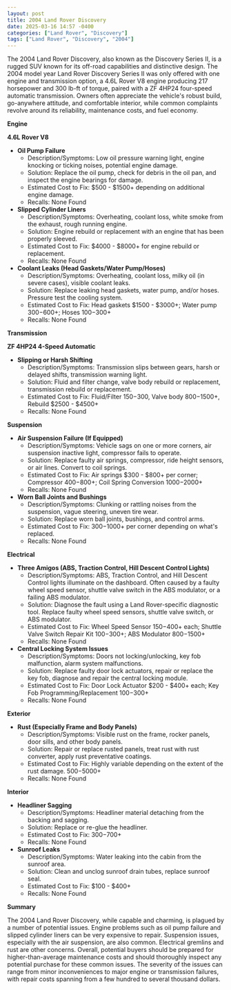 ```yaml
---
layout: post
title: 2004 Land Rover Discovery
date: 2025-03-16 14:57 -0400
categories: ["Land Rover", "Discovery"]
tags: ["Land Rover", "Discovery", "2004"]
---
```

The 2004 Land Rover Discovery, also known as the Discovery Series II, is a rugged SUV known for its off-road capabilities and distinctive design. The 2004 model year Land Rover Discovery Series II was only offered with one engine and transmission option, a 4.6L Rover V8 engine producing 217 horsepower and 300 lb-ft of torque, paired with a ZF 4HP24 four-speed automatic transmission. Owners often appreciate the vehicle's robust build, go-anywhere attitude, and comfortable interior, while common complaints revolve around its reliability, maintenance costs, and fuel economy.

**Engine**

**4.6L Rover V8**

*   **Oil Pump Failure**
    *   Description/Symptoms: Low oil pressure warning light, engine knocking or ticking noises, potential engine damage.
    *   Solution: Replace the oil pump, check for debris in the oil pan, and inspect the engine bearings for damage.
    *   Estimated Cost to Fix: $500 - $1500+ depending on additional engine damage.
    *   Recalls: None Found
*   **Slipped Cylinder Liners**
    *   Description/Symptoms: Overheating, coolant loss, white smoke from the exhaust, rough running engine.
    *   Solution: Engine rebuild or replacement with an engine that has been properly sleeved.
    *   Estimated Cost to Fix: $4000 - $8000+ for engine rebuild or replacement.
    *   Recalls: None Found
*   **Coolant Leaks (Head Gaskets/Water Pump/Hoses)**
    *   Description/Symptoms: Overheating, coolant loss, milky oil (in severe cases), visible coolant leaks.
    *   Solution: Replace leaking head gaskets, water pump, and/or hoses. Pressure test the cooling system.
    *   Estimated Cost to Fix: Head gaskets $1500 - $3000+; Water pump $300-$600+; Hoses $100-$300+
    *   Recalls: None Found

**Transmission**

**ZF 4HP24 4-Speed Automatic**

*   **Slipping or Harsh Shifting**
    *   Description/Symptoms: Transmission slips between gears, harsh or delayed shifts, transmission warning light.
    *   Solution: Fluid and filter change, valve body rebuild or replacement, transmission rebuild or replacement.
    *   Estimated Cost to Fix: Fluid/Filter $150-$300, Valve body $800-$1500+, Rebuild $2500 - $4500+
    *   Recalls: None Found

**Suspension**

*   **Air Suspension Failure (If Equipped)**
    *   Description/Symptoms: Vehicle sags on one or more corners, air suspension inactive light, compressor fails to operate.
    *   Solution: Replace faulty air springs, compressor, ride height sensors, or air lines. Convert to coil springs.
    *   Estimated Cost to Fix: Air springs $300 - $800+ per corner; Compressor $400-$800+; Coil Spring Conversion $1000-$2000+
    *   Recalls: None Found
*   **Worn Ball Joints and Bushings**
    *   Description/Symptoms: Clunking or rattling noises from the suspension, vague steering, uneven tire wear.
    *   Solution: Replace worn ball joints, bushings, and control arms.
    *   Estimated Cost to Fix: $300-$1000+ per corner depending on what's replaced.
    *   Recalls: None Found

**Electrical**

*   **Three Amigos (ABS, Traction Control, Hill Descent Control Lights)**
    *   Description/Symptoms: ABS, Traction Control, and Hill Descent Control lights illuminate on the dashboard. Often caused by a faulty wheel speed sensor, shuttle valve switch in the ABS modulator, or a failing ABS modulator.
    *   Solution: Diagnose the fault using a Land Rover-specific diagnostic tool. Replace faulty wheel speed sensors, shuttle valve switch, or ABS modulator.
    *   Estimated Cost to Fix: Wheel Speed Sensor $150-$400+ each; Shuttle Valve Switch Repair Kit $100-$300+; ABS Modulator $800-$1500+
    *   Recalls: None Found
*   **Central Locking System Issues**
    *   Description/Symptoms: Doors not locking/unlocking, key fob malfunction, alarm system malfunctions.
    *   Solution: Replace faulty door lock actuators, repair or replace the key fob, diagnose and repair the central locking module.
    *   Estimated Cost to Fix: Door Lock Actuator $200 - $400+ each; Key Fob Programming/Replacement $100-$300+
    *   Recalls: None Found

**Exterior**

*   **Rust (Especially Frame and Body Panels)**
    *   Description/Symptoms: Visible rust on the frame, rocker panels, door sills, and other body panels.
    *   Solution: Repair or replace rusted panels, treat rust with rust converter, apply rust preventative coatings.
    *   Estimated Cost to Fix: Highly variable depending on the extent of the rust damage. $500-$5000+
    *   Recalls: None Found

**Interior**

*   **Headliner Sagging**
    *   Description/Symptoms: Headliner material detaching from the backing and sagging.
    *   Solution: Replace or re-glue the headliner.
    *   Estimated Cost to Fix: $300-$700+
    *   Recalls: None Found
*   **Sunroof Leaks**
    *   Description/Symptoms: Water leaking into the cabin from the sunroof area.
    *   Solution: Clean and unclog sunroof drain tubes, replace sunroof seal.
    *   Estimated Cost to Fix: $100 - $400+
    *   Recalls: None Found

**Summary**

The 2004 Land Rover Discovery, while capable and charming, is plagued by a number of potential issues. Engine problems such as oil pump failure and slipped cylinder liners can be very expensive to repair. Suspension issues, especially with the air suspension, are also common. Electrical gremlins and rust are other concerns. Overall, potential buyers should be prepared for higher-than-average maintenance costs and should thoroughly inspect any potential purchase for these common issues. The severity of the issues can range from minor inconveniences to major engine or transmission failures, with repair costs spanning from a few hundred to several thousand dollars.

